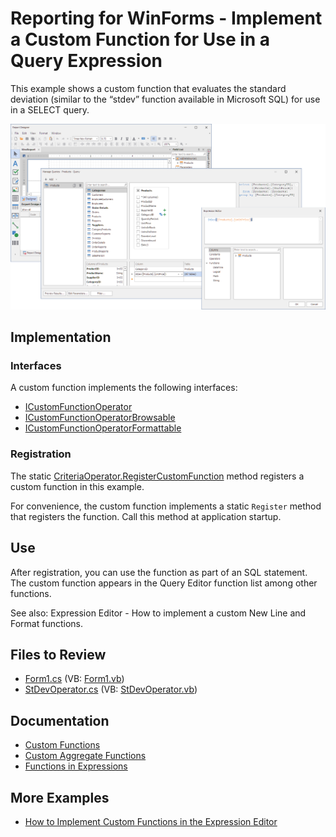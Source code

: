 # Reporting for WinForms - Implement a Custom Function for Use in a Query Expression

This example shows a custom function that evaluates the standard deviation (similar to the “stdev” function available in Microsoft SQL) for use in a SELECT query.

![Custom Function in Query Builder](Images/screenshot.png)

## Implementation

### Interfaces

A custom function implements the following interfaces: 

- [ICustomFunctionOperator](http://docs.devexpress.devx/CoreLibraries/DevExpress.Data.Filtering.ICustomFunctionOperator)
- [ICustomFunctionOperatorBrowsable](http://docs.devexpress.devx/CoreLibraries/DevExpress.Data.Filtering.ICustomFunctionOperatorBrowsable)
- [ICustomFunctionOperatorFormattable](http://docs.devexpress.devx/CoreLibraries/DevExpress.Data.Filtering.ICustomFunctionOperatorFormattable)

### Registration

The static [CriteriaOperator.RegisterCustomFunction](http://docs.devexpress.devx/CoreLibraries/DevExpress.Data.Filtering.CriteriaOperator.RegisterCustomFunction(DevExpress.Data.Filtering.ICustomFunctionOperator)) method registers a custom function in this example.

For convenience, the custom function implements a static `Register` method that registers the function. Call this method  at application startup. 

## Use

After registration, you can use the function as part of an SQL statement. The custom function appears in the Query Editor function list among other functions.

See also: Expression Editor - How to implement a custom New Line and Format functions.

## Files to Review

* [Form1.cs](./CS/SelectQueryWindowsFormsApplication/Form1.cs) (VB: [Form1.vb](./VB/SelectQueryWindowsFormsApplication/Form1.vb))
* [StDevOperator.cs](./CS/SelectQueryWindowsFormsApplication/StDevOperator.cs) (VB: [StDevOperator.vb](./VB/SelectQueryWindowsFormsApplication/StDevOperator.vb))

## Documentation 

- [Custom Functions](https://docs.devexpress.com/XtraReports/403888/detailed-guide-to-devexpress-reporting/use-expressions/custom-functions)
- [Custom Aggregate Functions](https://docs.devexpress.com/XtraReports/403889/detailed-guide-to-devexpress-reporting/use-expressions/custom-aggregate-functions)
- [Functions in Expressions](https://docs.devexpress.com/XtraReports/403363/detailed-guide-to-devexpress-reporting/use-expressions/functions-in-expressions)

## More Examples

- [How to Implement Custom Functions in the Expression Editor](https://github.com/DevExpress-Examples/reporting-custom-functions-in-the-expression-editor)
